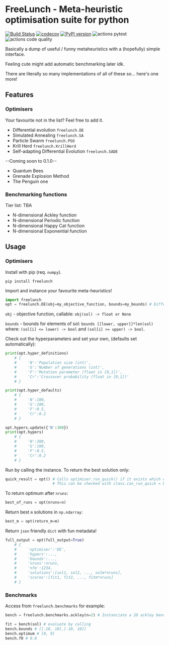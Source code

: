 # FreeLunch - Meta-heuristic optimisation suite for python


[![Build Status](https://travis-ci.com/MDCHAMP/FreeLunch.svg?branch=main)](https://travis-ci.com/MDCHAMP/FreeLunch) [![codecov](https://codecov.io/gh/MDCHAMP/FreeLunch/branch/main/graph/badge.svg)](https://codecov.io/gh/MDCHAMP/FreeLunch) [![PyPI version](https://badge.fury.io/py/freelunch.svg)](https://badge.fury.io/py/freelunch) ![actions pytest](https://github.com/MDCHAMP/FreeLunch/workflows/actions%20pytest/badge.svg) ![actions code quality](https://github.com/MDCHAMP/FreeLunch/workflows/actions%20code%20quality/badge.svg)

Basically a dump of useful / funny metaheuristics with a (hopefully) simple interface. 

Feeling cute might add automatic benchmarking later idk.

There are literally so many implementations of all of these so... here's one more! 

## Features

### Optimisers

Your favourite not in the list? Feel free to add it.

- Differential evolution `freelunch.DE`
- Simulated Annealing `freelunch.SA`
- Particle Swarm `freelunch.PSO`
- Krill Herd `freelunch.KrillHerd`
- Self-adapting Differential Evolution `freelunch.SADE`

--Coming soon to 0.1.0--

- Quantum Bees
- Grenade Explosion Method
- The Penguin one


### Benchmarking functions

Tier list: TBA

- N-dimensional Ackley function
- N-dimensional Periodic function
- N-dimensional Happy Cat function
- N-dimensional Exponential function

## Usage

### Optimisers

Install with pip (req. `numpy`).

```
pip install freelunch
```

Import and instance your favourite meta-heuristics!

```python
import freelunch
opt = freelunch.DE(obj=my_objective_function, bounds=my_bounds) # Differential evolution
```

`obj` - objective function, callable: `obj(sol) -> float or None`


`bounds` - bounds for elements of sol: `bounds [[lower, upper]]*len(sol)` 
where: `(sol[i] <= lower) -> bool` and `(sol[i] >= upper) -> bool`.

Check out the hyperparameters and set your own, (defaults set automatically):

```python
print(opt.hyper_definitions)
    # {
    #     'N':'Population size (int)',
    #     'G':'Number of generations (int)',
    #     'F':'Mutation parameter (float in [0,1])',
    #     'Cr':'Crossover probability (float in [0,1])'
    # }

print(opt.hyper_defaults)
    # {
    #     'N':100,
    #     'G':100,
    #     'F':0.5,
    #     'Cr':0.2
    # }

opt.hypers.update({'N':300})
print(opt.hypers)
    # {
    #     'N':300,
    #     'G':100,
    #     'F':0.5,
    #     'Cr':0.2
    # }
```

Run by calling the instance. To return the best solution only:

```python
quick_result = opt() # Calls optimiser.run_quick() if it exists which can be faster
                     # This can be checked with class.can_run_quick = bool
```

To return optimum after `nruns`:

```python
best_of_runs = opt(nruns=n) 
```

Return best `m` solutions in `np.ndarray`:

```python
best_m = opt(return_m=m)
```

Return `json` friendly `dict` with fun metadata!

```python
full_output = opt(full_output=True)
    # {
    #     'optimiser':'DE',
    #     'hypers':...,
    #     'bounds':...,
    #     'nruns':nruns,
    #     'nfe':1234,
    #     'solutions':[sol1, sol2, ..., solm*nruns],
    #     'scores':[fit1, fit2, ..., fitm*nruns]
    # }

```

### Benchmarks 

Access from `freelunch.benchmarks` for example:

```python
bench = freelunch.benchmarks.ackley(n=2) # Instanciate a 2D ackley benchmark function

fit = bench(sol) # evaluate by calling
bench.bounds # [[-10, 10],[-10, 10]]
bench.optimum # [0, 0] 
bench.f0 # 0.0
```


